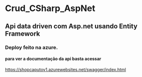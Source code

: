 # Crud_CSharp_AspNet

## Api data driven com Asp.net usando Entity Framework
### Deploy feito na azure.

#### para ver a documentação da api basta acessar


https://shopcaputov1.azurewebsites.net/swagger/index.html
